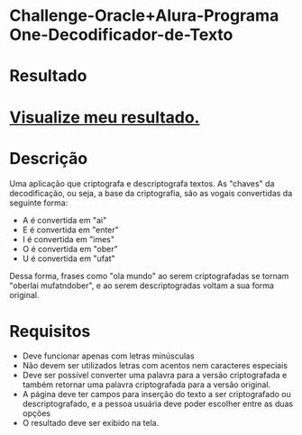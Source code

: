 # Challenge-Oracle+Alura-Programa One-Decodificador-de-Texto

<h1>Resultado<h1>
<a href="https://driko50.github.io/Challenge-Oracle-One/">Visualize meu resultado.</a>

<h1>Descrição</h1>
<p>Uma aplicação que criptografa e descriptografa textos. As "chaves" da decodificação, ou seja, a base da criptografia, são as vogais convertidas da seguinte forma:</p>
<ul>
  <li>A é convertida em "ai"</li>
  <li>E é convertida em "enter"</li>
  <li>I é convertida em "imes"</li>
  <li>O é convertida em "ober"</li>
  <li>U é convertida em "ufat"</li>
</ul>
<p>Dessa forma, frases como "ola mundo" ao serem criptografadas se tornam "oberlai mufatndober", e ao serem descriptogradas voltam a sua forma original.</p>

<h1>Requisitos</h1>
<ul>
  <li>Deve funcionar apenas com letras minúsculas</li>
  <li>Não devem ser utilizados letras com acentos nem caracteres especiais</li>
  <li>Deve ser possível converter uma palavra para a versão criptografada e também retornar uma palavra criptografada para a versão original.</li>
  <li>A página deve ter campos para inserção do texto a ser criptografado ou descriptografado, e a pessoa usuária deve poder escolher entre as duas opções</li>
  <li>O resultado deve ser exibido na tela.</li>
</ul>

